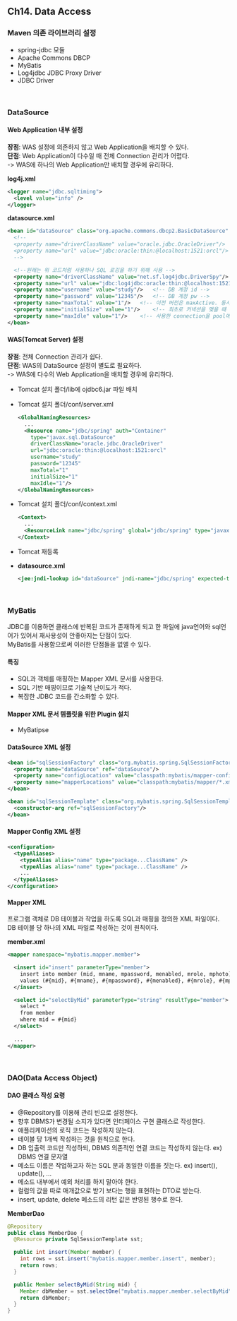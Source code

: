## Ch14. Data Access
### Maven 의존 라이브러리 설정
- spring-jdbc 모듈
- Apache Commons DBCP
- MyBatis
- Log4jdbc JDBC Proxy Driver
- JDBC Driver

<br/>

### DataSource
#### Web Application 내부 설정
**장점**: WAS 설정에 의존하지 않고 Web Application을 배치할 수 있다.  
**단점**: Web Application이 다수일 때 전체 Connection 관리가 어렵다.  
-> WAS에 하나의 Web Application만 배치할 경우에 유리하다.

**log4j.xml**
```xml
<logger name="jdbc.sqltiming">
  <level value="info" />
</logger>
```

**datasource.xml**
```xml
<bean id="dataSource" class="org.apache.commons.dbcp2.BasicDataSource" destroy-method="close">
  <!--
  <property name="driverClassName" value="oracle.jdbc.OracleDriver"/>
  <property name="url" value="jdbc:oracle:thin:@localhost:1521:orcl"/>
  -->

  <!--원래는 위 코드처럼 사용하나 SQL 로깅을 하기 위해 사용 -->
  <property name="driverClassName" value="net.sf.log4jdbc.DriverSpy"/>
  <property name="url" value="jdbc:log4jdbc:oracle:thin:@localhost:1521:orcl"/>
  <property name="username" value="study"/>   <!-- DB 계정 id -->
  <property name="password" value="12345"/>   <!-- DB 계정 pw -->
  <property name="maxTotal" value="1"/>   <!-- 이전 버전은 maxActive. 동시에 사용할 수 있는 최대 커넥션 개수 (default = 8) -->
  <property name="initialSize" value="1"/>    <!-- 최초로 커넥션을 맺을 때 Connection pool에 생성되는 connection 수 -->
  <property name="maxIdle" value="1"/>    <!-- 사용한 connection을 pool에 반납할 시 최대로 유지할 개수 (default = 8)-->
</bean>
```

#### WAS(Tomcat Server) 설정
**장점**: 전체 Connection 관리가 쉽다.  
**단점**: WAS의 DataSource 설정이 별도로 필요하다.  
-> WAS에 다수의 Web Application을 배치할 경우에 유리하다.

- Tomcat 설치 폴더/lib에 ojdbc6.jar 파일 배치

- Tomcat 설치 폴더/conf/server.xml
  ```xml
  <GlobalNamingResources>
    ...
    <Resource name="jdbc/spring" auth="Container"
      type="javax.sql.DataSource"
      driverClassName="oracle.jdbc.OracleDriver"
      url="jdbc:oracle:thin:@localhost:1521:orcl"
      username="study"
      password="12345"
      maxTotal="1"
      initialSize="1"
      maxIdle="1"/>
  </GlobalNamingResources>
  ```
  
- Tomcat 설치 폴더/conf/context.xml
  ```xml
  <Context>
    ...
    <ResourceLink name="jdbc/spring" global="jdbc/spring" type="javax.sql.DataSource"/>
  </Context>
  ```
  
- Tomcat 재등록

- **datasource.xml**
  ```xml
  <jee:jndi-lookup id="dataSource" jndi-name="jdbc/spring" expected-type="javax.sql.DataSource"/>
  ```

<br/>

### MyBatis
JDBC를 이용하면 클래스에 반복된 코드가 존재하게 되고 한 파일에 java언어와 sql언어가 있어서 재사용성이 안좋아지는 단점이 있다.  
MyBatis를 사용함으로써 이러한 단점들을 없앨 수 있다.

#### 특징
- SQL과 객체를 매핑하는 Mapper XML 문서를 사용한다.
- SQL 기반 매핑이므로 기술적 난이도가 적다.
- 복잡한 JDBC 코드를 간소화할 수 있다.

#### Mapper XML 문서 템플릿을 위한 Plugin 설치
- MyBatipse

#### DataSource XML 설정
```xml
<bean id="sqlSessionFactory" class="org.mybatis.spring.SqlSessionFactoryBean">
  <property name="dataSource" ref="dataSource"/>
  <property name="configLocation" value="classpath:mybatis/mapper-config.xml"/>
  <property name="mapperLocations" value="classpath:mybatis/mapper/*.xml"/>
</bean>

<bean id="sqlSessionTemplate" class="org.mybatis.spring.SqlSessionTemplate">
  <constructor-arg ref="sqlSessionFactory"/>
</bean>
```

#### Mapper Config XML 설정
```xml
<configuration>
  <typeAliases>
    <typeAlias alias="name" type="package...ClassName" />
    <typeAlias alias="name" type="package...ClassName" />
    ...
  </typeAliases>
</configuration>
```

#### Mapper XML
프로그램 객체로 DB 테이블과 작업을 하도록 SQL과 매핑을 정의한 XML 파일이다.  
DB 테이블 당 하나의 XML 파일로 작성하는 것이 원칙이다.

**member.xml**
```xml
<mapper namespace="mybatis.mapper.member">

  <insert id="insert" parameterType="member">
    insert into member (mid, mname, mpassword, menabled, mrole, mphoto)
    values (#{mid}, #{mname}, #{mpassword}, #{menabled}, #{mrole}, #{mphoto})
  </insert>

  <select id="selectByMid" parameterType="string" resultType="member">
    select *
    from member
    where mid = #{mid}
  </select>
  
  ...
</mapper>
```

<br/>

### DAO(Data Access Object)
#### DAO 클래스 작성 요령
- @Repository를 이용해 관리 빈으로 설정한다.
- 향후 DBMS가 변경될 소지가 있다면 인터페이스 구현 클래스로 작성한다.
- 애플리케이션의 로직 코드는 작성하지 않는다.
- 테이블 당 1개씩 작성하는 것을 원칙으로 한다.
- DB 입출력 코드만 작성하되, DBMS 의존적인 연결 코드는 작성하지 않는다. ex) DBMS 연결 문자열
- 메소드 이름은 작업하고자 하는 SQL 문과 동일한 이름을 짓는다. ex) insert(), update(), ...
- 메소드 내부에서 예외 처리를 하지 말아야 한다.
- 컬럼의 값을 따로 매개값으로 받기 보다는 행을 표현하는 DTO로 받는다.
- insert, update, delete 메소드의 리턴 값은 반영된 행수로 한다.

**MemberDao**  
```java
@Repository
public class MemberDao {
  @Resource private SqlSessionTemplate sst;

  public int insert(Member member) {
    int rows = sst.insert("mybatis.mapper.member.insert", member);
    return rows;
  }

  public Member selectByMid(String mid) {
    Member dbMember = sst.selectOne("mybatis.mapper.member.selectByMid", mid);
    return dbMember;
  }
}
```
